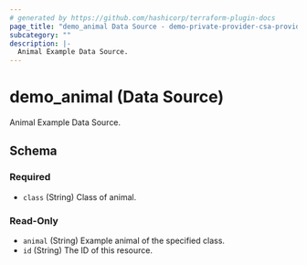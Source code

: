 ```yaml
---
# generated by https://github.com/hashicorp/terraform-plugin-docs
page_title: "demo_animal Data Source - demo-private-provider-csa-provider"
subcategory: ""
description: |-
  Animal Example Data Source.
---
```


# demo_animal (Data Source)

Animal Example Data Source.



<!-- schema generated by tfplugindocs -->
## Schema

### Required

- `class` (String) Class of animal.

### Read-Only

- `animal` (String) Example animal of the specified class.
- `id` (String) The ID of this resource.



